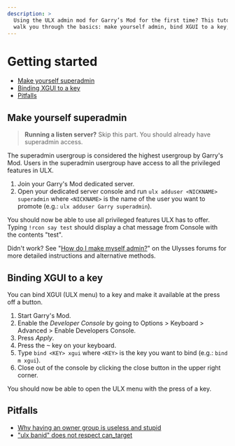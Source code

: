 ```yaml
---
description: >
  Using the ULX admin mod for Garry’s Mod for the first time? This tutorial will
  walk you through the basics: make yourself admin, bind XGUI to a key, ...
---
```

# Getting started

- [Make yourself superadmin](#make-yourself-superadmin)
- [Binding XGUI to a key](#binding-xgui-to-a-key)
- [Pitfalls](#pitfalls)

## Make yourself superadmin

> **Running a listen server?** Skip this part. You should already have superadmin access.

The superadmin usergroup is considered the highest usergroup by Garry's Mod. Users in the superadmin usergroup have access to all the privileged features in ULX.

1. Join your Garry's Mod dedicated server.
2. Open your dedicated server console and run `ulx adduser <NICKNAME> superadmin` where `<NICKNAME>` is the name of the user you want to promote (e.g.: `ulx adduser Garry superadmin`).

You should now be able to use all privileged features ULX has to offer. Typing `!rcon say test` should display a chat message from Console with the contents "test".

Didn't work? See "[How do I make myself admin?](https://forums.ulyssesmod.net/index.php?topic=5766.0)" on the Ulysses forums for more detailed instructions and alternative methods.

## Binding XGUI to a key

You can bind XGUI (ULX menu) to a key and make it available at the press off a button.

1. Start Garry's Mod.
2. Enable the *Developer Console* by going to Options > Keyboard > Advanced > Enable Developers Console.
3. Press *Apply*.
4. Press the <kbd>~</kbd> key on your keyboard.
5. Type `bind <KEY> xgui` where `<KEY>` is the key you want to bind (e.g.: `bind m xgui`).
6. Close out of the console by clicking the close button in the upper right corner.

You should now be able to open the ULX menu with the press of a key.

## Pitfalls

- [Why having an owner group is useless and stupid](https://forums.ulyssesmod.net/index.php?topic=6291.0)
- ["ulx banid" does not respect can_target](https://github.com/TeamUlysses/ulx/issues/103)
